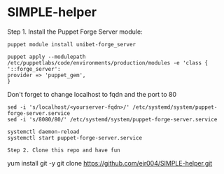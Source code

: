 # SIMPLE-helper

Step 1. Install the Puppet Forge Server module: 

```
puppet module install unibet-forge_server

puppet apply --modulepath /etc/puppetlabs/code/environments/production/modules -e 'class { '::forge_server':
provider => 'puppet_gem',
} 

```

Don't forget to change localhost to fqdn and the port to 80
```
sed -i 's/localhost/<yourserver-fqdn>/' /etc/systemd/system/puppet-forge-server.service
sed -i 's/8080/80/' /etc/systemd/system/puppet-forge-server.service

systemctl daemon-reload
systemctl start puppet-forge-server.service

Step 2. Clone this repo and have fun
```

yum install git -y
git clone https://github.com/ejr004/SIMPLE-helper.git
```
